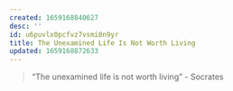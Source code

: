 ```yaml
---
created: 1659168840627
desc: ''
id: u6puvlx0pcfvz7vsmi0n9yr
title: The Unexamined Life Is Not Worth Living
updated: 1659168872633
---
```

   
> “The unexamined life is not worth living” - Socrates